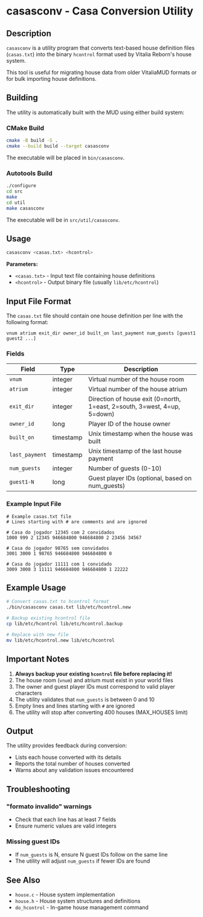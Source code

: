 # casasconv - Casa Conversion Utility

## Description

`casasconv` is a utility program that converts text-based house definition files (`casas.txt`) into the binary `hcontrol` format used by Vitalia Reborn's house system.

This tool is useful for migrating house data from older VitaliaMUD formats or for bulk importing house definitions.

## Building

The utility is automatically built with the MUD using either build system:

### CMake Build
```bash
cmake -B build -S .
cmake --build build --target casasconv
```

The executable will be placed in `bin/casasconv`.

### Autotools Build
```bash
./configure
cd src
make
cd util
make casasconv
```

The executable will be in `src/util/casasconv`.

## Usage

```bash
casasconv <casas.txt> <hcontrol>
```

**Parameters:**
- `<casas.txt>` - Input text file containing house definitions
- `<hcontrol>` - Output binary file (usually `lib/etc/hcontrol`)

## Input File Format

The `casas.txt` file should contain one house definition per line with the following format:

```
vnum atrium exit_dir owner_id built_on last_payment num_guests [guest1 guest2 ...]
```

### Fields

| Field | Type | Description |
|-------|------|-------------|
| `vnum` | integer | Virtual number of the house room |
| `atrium` | integer | Virtual number of the house atrium |
| `exit_dir` | integer | Direction of house exit (0=north, 1=east, 2=south, 3=west, 4=up, 5=down) |
| `owner_id` | long | Player ID of the house owner |
| `built_on` | timestamp | Unix timestamp when the house was built |
| `last_payment` | timestamp | Unix timestamp of the last house payment |
| `num_guests` | integer | Number of guests (0-10) |
| `guest1-N` | long | Guest player IDs (optional, based on num_guests) |

### Example Input File

```
# Example casas.txt file
# Lines starting with # are comments and are ignored

# Casa do jogador 12345 com 2 convidados
1000 999 2 12345 946684800 946684800 2 23456 34567

# Casa do jogador 98765 sem convidados
3001 3000 1 98765 946684800 946684800 0

# Casa do jogador 11111 com 1 convidado
3009 3008 3 11111 946684800 946684800 1 22222
```

## Example Usage

```bash
# Convert casas.txt to hcontrol format
./bin/casasconv casas.txt lib/etc/hcontrol.new

# Backup existing hcontrol file
cp lib/etc/hcontrol lib/etc/hcontrol.backup

# Replace with new file
mv lib/etc/hcontrol.new lib/etc/hcontrol
```

## Important Notes

1. **Always backup your existing `hcontrol` file before replacing it!**
2. The house room (`vnum`) and atrium must exist in your world files
3. The owner and guest player IDs must correspond to valid player characters
4. The utility validates that `num_guests` is between 0 and 10
5. Empty lines and lines starting with `#` are ignored
6. The utility will stop after converting 400 houses (MAX_HOUSES limit)

## Output

The utility provides feedback during conversion:
- Lists each house converted with its details
- Reports the total number of houses converted
- Warns about any validation issues encountered

## Troubleshooting

### "formato invalido" warnings
- Check that each line has at least 7 fields
- Ensure numeric values are valid integers

### Missing guest IDs
- If `num_guests` is N, ensure N guest IDs follow on the same line
- The utility will adjust `num_guests` if fewer IDs are found

## See Also

- `house.c` - House system implementation
- `house.h` - House system structures and definitions
- `do_hcontrol` - In-game house management command
